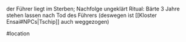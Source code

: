 der Führer liegt im Sterben; Nachfolge ungeklärt
Ritual: Bärte 3 Jahre stehen lassen nach Tod des Führers (deswegen ist [[Kloster Ensai#NPCs|Tschip]] auch weggezogen)

#location 
